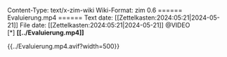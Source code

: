 Content-Type: text/x-zim-wiki
Wiki-Format: zim 0.6
====== Evaluierung.mp4 ======
Text date: [[Zettelkasten:2024:05:21|2024-05-21]] File date: [[Zettelkasten:2024:05:21|2024-05-21]]
@VIDEO  
[*] **[[../Evaluierung.mp4]]** 




{{../Evaluierung.mp4.avif?width=500}}


